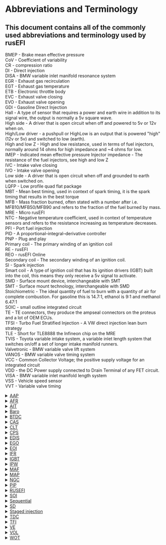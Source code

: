 # Abbreviations and Terminology 

## This document contains all of the commonly used abbreviations and terminology used by rusEFI

BMEP - Brake mean effective pressure  
CoV - Coefficient of variability  
CR - compression ratio  
DI - Direct injection  
DISA - BMW variable inlet manifold resonance system  
EGR - Exhaust gas recirculation  
EGT - Exhaust gas temperature  
ETB - Electronic throttle body  
EVC - Exhaust valve closing  
EVO - Exhaust valve opening   
GDI - Gasoline Direct Injection   
Hall - A type of sensor that requires a power and earth wire in addition to its signal wire, the output is normally a 5v square wave.  
High side - A driver that is open circuit when off and powered to 5v or 12v when on.  
High/Low driver - a pushpull or HighLow is an output that is powered "high" (12v or 5v) and switched to low (earth).  
High and low Z - High and low resistance, used in terms of fuel injectors, normally around 14 ohms for high impedance and ~4 ohms for low.  
IMEP - Indicated mean effective pressure 
Injector impedance - The resistance of the fuel injectors, see high and low Z   
IVC - Intake valve closing  
IVO - Intake valve opening  
Low side - A driver that is open circuit when off and grounded to earth when switched on.  
LQFP - Low profile quad flat package  
MBT - Mean best timing, used in context of spark timing, it is the spark timing that results in the best torque  
MFB - Mass fraction burned, often stated with a number after i.e. MFB10/MFB50/MFB90 and refers to the fraction of the fuel burned by mass.  
MRE - Micro rusEFI  
NTC - Negative temperature coefficient, used in context of temperature sensors and refers to the resistance increasing as temperature decreases.  
PFI - Port fuel injection  
PID - A proportional–integral–derivative controller  
PNP - Plug and play  
Primary coil - The primary winding of an ignition coil  
RE - rusEFI  
REO - rusEFI Online  
Secondary coil - The secondary winding of an ignition coil.  
SI - Spark injection  
Smart coil - A type of ignition coil that has its ignition drivers (IGBT) built into the coil, this means they only receive a 5v signal to activate.  
SMD - Surface mount device, interchangeable with SMT   
SMT - Surface mount technology, interchangeable with SMD  
Stoichiometric - The ideal quantity of fuel to burn with a quantity of air for complete combustion. For gasoline this is 14.7:1, ethanol is 9:1 and methanol 6.47:1  
SOIC - small outline integrated circuit  
TE - TE connectors, they produce the ampseal connectors on the proteus and a lot of OEM ECUs.  
TFSI - Turbo Fuel Stratified Injection - A VW direct injection lean burn strategy  
TLE - Short for TLE8888 the Infineon chip on the MRE  
TVIS - Toyota variable intake system, a variable inlet length system that switches on/off a set of longer intake manifold runners.  
Valvetronic - BMW variable valve lift system  
VANOS - BMW variable valve timing system  
VCC - Common Collector Voltage; the positive supply voltage for an integrated circuit  
VDD - the DC Power supply connected to Drain Terminal of any FET circuit.  
VISA - BMW variable inlet manifold length system  
VSS - Vehicle speed sensor  
VVT - Variable valve timing  
 



<details><summary><u>AAP</u></summary>

Absolute Atmosphere Pressure
</details>

<details><summary><u>AFR</u></summary>

Air Fuel Ratio - See also Lambda, Stoichiometric 
AFR is the ratio of air to fuel, often expressed as "14.7:1" 
</details>

<details><summary><u>AIT</u></summary>

Air Intake Temperature
</details>

<details><summary><u>Baro</u></summary>

Shorthand for Barometric pressure
</details>

<details><summary><u>BTDC</u></summary>

Before TDC, Before Top Dead Center - See also ATDC 
</details>

<details><summary><u>CAS</u></summary>
 
Crank Angle Sensor Also See [CPS](http://en.wikipedia.org/wiki/Crankshaft_position_sensor)
</details>

<details><summary><u>CLT</u></summary>

Coolant Temperature
</details>

<details><summary><u>CPS</u></summary>

Crankshaft Position Sensor
</details>

<details><summary><u>EDIS</u></summary>

Electronic Distributorless Ignition System - An older Ford ignition system that combined a set of ignition IGBTs and some electronics to assist the ECU. Obsolete on modern ECUs.
</details>

<details><summary><u>EGO</u></summary>

Exhaust Gases Oxygen - see also lambda sensor, WBO2, 
Often used when referring to air fuel sensors like the lambda sensor.  
Sometimes also used as HEGO or Heated Exhaust Gas Oxygen.
</details>

<details><summary><u>EOI</u></summary>

End Of Injection - See also SOI
</details>

<details><summary><u>IFR</u></summary>

Injector Flow Rate
</details>

<details><summary><u>IGBT</u></summary>

http://en.wikipedia.org/wiki/Insulated-gate_bipolar_transistor  
A common type of transistor used for switching high power devices like ignition coils with a low power/voltage output. 
</details>

<details><summary><u>IPW</u></summary>

Injector Pulse Width
</details>

<details><summary><u>MAF</u></summary>

Mass Air Flow, often used in the context of air flow or load sensors.
</details>

<details><summary><u>MAP</u></summary>

Manifold Absolute Pressure or perhaps Manifold Air Pressure, often used in the context of load sensors. 
</details>

<details><summary><u>NGC</u></summary>

Chrysler Next Generation Controller
</details>

<details><summary><u>PIP</u></summary>

Profile ignition pickup See http://en.wikipedia.org/wiki/Profile_ignition_pickup
</details>

<details><summary><u>RUSEFI</u></summary>

Really Uber Simple EFI? Robust Ultra Simple EFI? Retarded Unproven Shitty EFI?
</details>

<details><summary><u>SOI</u></summary>

Start Of Injection - See also EOI  
</details>

<details><summary><u>Sequential</u></summary>

Often this refers to Sequential injection, which means the injectors fire individually for each cylinder and often at a specific crank angle.  
This can be handy for engines direct injection or to try to spray the injector into the cyl while the intake valve is open. If an engine can inject onto an open inlet valve it will reduce the amount of fuel wetting the port walls and help reduce low load emissions.  
Sequential is required for direct injection engines like common rail diesel.
</details>

<details><summary><u>SD</u></summary>

Speed Density this is a method of predicting how much fuel should be delivered to an engine. This is a MAP based system which uses pressure to make a prediction of how much O2 is entering the cyl.
</details>

<details><summary><u>Staged injection</u></summary>

The use of 2 injectors for one cyl. This commonly means at low RPM and lower loads, one injector is turned on which allows for finer control over idle fuel delivery, while at higher RPM and higher Loads both injector inject fuel which allows for larger amounts of fuel to be delivered.
</details>

<details><summary><u>TDC</u></summary>

Top Dead Center
</details>

<details><summary><u>TFI</u></summary>

Thick Film Ignition - Ford distributor - Likely unsupported at this time. 
</details>

<details><summary><u>VE</u></summary>

Volumetric Efficiency, often expressed as a decimal value i.e. 0.8 (for 80%)
</details>

<details><summary><u>VOL</u></summary>

Short for engine volume
</details>

<details><summary><u>WOT</u></summary>

Wide Open Throttle
</details>



